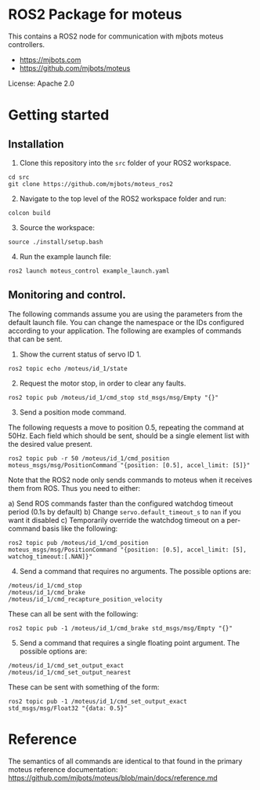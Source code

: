 # ROS2 Package for moteus

This contains a ROS2 node for communication with mjbots moteus controllers.

- https://mjbots.com
- https://github.com/mjbots/moteus

License: Apache 2.0

# Getting started

## Installation

1. Clone this repository into the `src` folder of your ROS2 workspace.

```
cd src
git clone https://github.com/mjbots/moteus_ros2
```


2. Navigate to the top level of the ROS2 workspace folder and run:

```
colcon build
```

3. Source the workspace:

```
source ./install/setup.bash
```

4. Run the example launch file:

```
ros2 launch moteus_control example_launch.yaml
```

## Monitoring and control.

The following commands assume you are using the parameters from the
default launch file.  You can change the namespace or the IDs
configured according to your application.  The following are examples
of commands that can be sent.

1. Show the current status of servo ID 1.

```
ros2 topic echo /moteus/id_1/state
```

2. Request the motor stop, in order to clear any faults.

```
ros2 topic pub /moteus/id_1/cmd_stop std_msgs/msg/Empty "{}"
```


3. Send a position mode command.

The following requests a move to position 0.5, repeating the command
at 50Hz.  Each field which should be sent, should be a single element
list with the desired value present.

```
ros2 topic pub -r 50 /moteus/id_1/cmd_position moteus_msgs/msg/PositionCommand "{position: [0.5], accel_limit: [5]}"
```

Note that the ROS2 node only sends commands to moteus when it receives
them from ROS.  Thus you need to either:

a) Send ROS commands faster than the configured watchdog timeout period (0.1s by default)
b) Change `servo.default_timeout_s` to `nan` if you want it disabled
c) Temporarily override the watchdog timeout on a per-command basis like the following:

```
ros2 topic pub /moteus/id_1/cmd_position moteus_msgs/msg/PositionCommand "{position: [0.5], accel_limit: [5], watchog_timeout:[.NAN]}"
```

4. Send a command that requires no arguments.  The possible options
are:

```
/moteus/id_1/cmd_stop
/moteus/id_1/cmd_brake
/moteus/id_1/cmd_recapture_position_velocity
```

These can all be sent with the following:

```
ros2 topic pub -1 /moteus/id_1/cmd_brake std_msgs/msg/Empty "{}"
```

5. Send a command that requires a single floating point argument.  The possible options are:

```
/moteus/id_1/cmd_set_output_exact
/moteus/id_1/cmd_set_output_nearest
```

These can be sent with something of the form:

```
ros2 topic pub -1 /moteus/id_1/cmd_set_output_exact std_msgs/msg/Float32 "{data: 0.5}"
```

# Reference

The semantics of all commands are identical to that found in the primary moteus reference documentation: https://github.com/mjbots/moteus/blob/main/docs/reference.md
